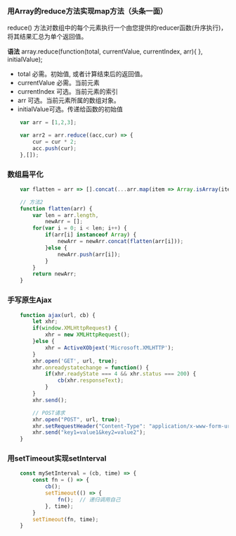 ### 用Array的reduce方法实现map方法（头条一面）

reduce() 方法对数组中的每个元素执行一个由您提供的reducer函数(升序执行)，将其结果汇总为单个返回值。

**语法**
array.reduce(function(total, currentValue, currentIndex, arr){
}, initialValue);

- total 必需。初始值, 或者计算结束后的返回值。
- currentValue  必需。当前元素
- currentIndex  可选。当前元素的索引
- arr   可选。当前元素所属的数组对象。
- initialValue可选。传递给函数的初始值

```javascript
    var arr = [1,2,3];

    var arr2 = arr.reduce((acc,cur) => {
        cur = cur * 2;
        acc.push(cur);
    },[]);
```

### 数组扁平化

```javascript
    var flatten = arr => [].concat(...arr.map(item => Array.isArray(item) ? flatten(item) : item));

    // 方法2
    function flatten(arr) {
        var len = arr.length,
            newArr = [];
        for(var i = 0; i < len; i++) {
            if(arr[i] instanceof Array) {
                newArr = newArr.concat(flatten(arr[i]));
            }else {
                newArr.push(arr[i]);
            }
        }
        return newArr;
    }
```

### 手写原生Ajax

```javascript
    function ajax(url, cb) {
        let xhr;
        if(window.XMLHttpRequest) {
            xhr = new XMLHttpRequest();
        }else {
            xhr = ActiveXObjext('Microsoft.XMLHTTP');
        }
        xhr.open('GET', url, true);
        xhr.onreadystatechange = function() {
            if(xhr.readyState === 4 && xhr.status === 200) {
                cb(xhr.responseText);
            }
        }
        xhr.send();

        // POST请求
        xhr.open("POST", url, true);
        xhr.setRequestHeader("Content-Type": "application/x-www-form-urlencoded");
        xhr.send("key1=value1&key2=value2");
    }
```

### 用setTimeout实现setInterval

```js
    const mySetInterval = (cb, time) => {
        const fn = () => {
            cb();
            setTimeout(() => {
                fn();  // 递归调用自己
            }, time);
        }
        setTimeout(fn, time);
    }
```